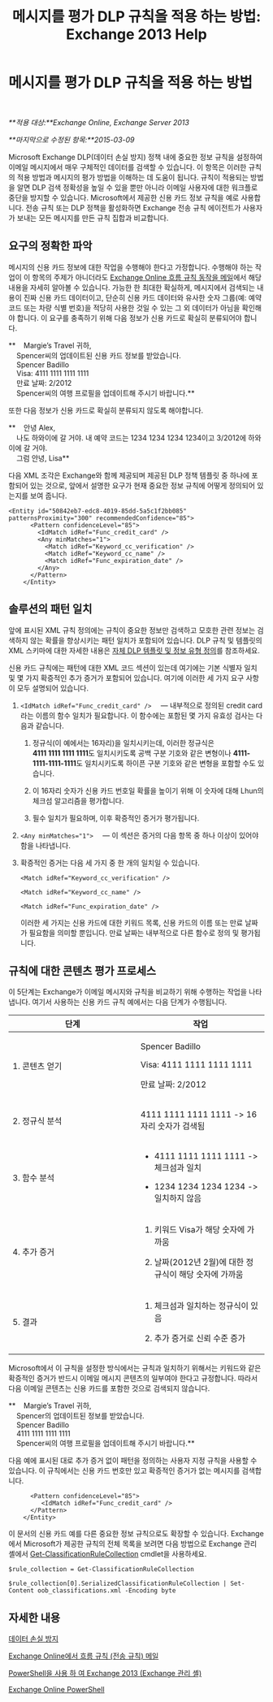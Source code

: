 ﻿---
title: '메시지를 평가 DLP 규칙을 적용 하는 방법: Exchange 2013 Help'
TOCTitle: 메시지를 평가 DLP 규칙을 적용 하는 방법
ms:assetid: 1ac77020-26ff-410c-ab09-4f28a99d67a1
ms:mtpsurl: https://technet.microsoft.com/ko-kr/library/Dn329050(v=EXCHG.150)
ms:contentKeyID: 56270201
ms.date: 05/22/2018
mtps_version: v=EXCHG.150
ms.translationtype: MT
---

# 메시지를 평가 DLP 규칙을 적용 하는 방법

 

_**적용 대상:**Exchange Online, Exchange Server 2013_

_**마지막으로 수정된 항목:**2015-03-09_

Microsoft Exchange DLP(데이터 손실 방지) 정책 내에 중요한 정보 규칙을 설정하여 이메일 메시지에서 매우 구체적인 데이터를 검색할 수 있습니다. 이 항목은 이러한 규칙의 적용 방법과 메시지의 평가 방법을 이해하는 데 도움이 됩니다. 규칙이 적용되는 방법을 알면 DLP 검색 정확성을 높일 수 있을 뿐만 아니라 이메일 사용자에 대한 워크플로 중단을 방지할 수 있습니다. Microsoft에서 제공한 신용 카드 정보 규칙을 예로 사용합니다. 전송 규칙 또는 DLP 정책을 활성화하면 Exchange 전송 규칙 에이전트가 사용자가 보내는 모든 메시지를 만든 규칙 집합과 비교합니다.

## 요구의 정확한 파악

메시지의 신용 카드 정보에 대한 작업을 수행해야 한다고 가정합니다. 수행해야 하는 작업이 이 항목의 주제가 아니더라도 [Exchange Online 흐름 규칙 동작을 메일](https://technet.microsoft.com/ko-kr/library/jj919237\(v=exchg.150\))에서 해당 내용을 자세히 알아볼 수 있습니다. 가능한 한 최대한 확실하게, 메시지에서 검색되는 내용이 진짜 신용 카드 데이터이고, 단순히 신용 카드 데이터와 유사한 숫자 그룹(예: 예약 코드 또는 차량 식별 번호)을 적당히 사용한 것일 수 있는 그 외 데이터가 아님을 확인해야 합니다. 이 요구를 충족하기 위해 다음 정보가 신용 카드로 확실히 분류되어야 합니다.

**    Margie’s Travel 귀하,  
    Spencer씨의 업데이트된 신용 카드 정보를 받았습니다.  
    Spencer Badillo  
    Visa: 4111 1111 1111 1111  
    만료 날짜: 2/2012  
    Spencer씨의 여행 프로필을 업데이트해 주시기 바랍니다.**

또한 다음 정보가 신용 카드로 확실히 분류되지 않도록 해야합니다.

**    안녕 Alex,  
    나도 하와이에 갈 거야. 내 예약 코드는 1234 1234 1234 1234이고 3/2012에 하와이에 갈 거야.  
    그럼 안녕, Lisa**

다음 XML 조각은 Exchange와 함께 제공되며 제공된 DLP 정책 템플릿 중 하나에 포함되어 있는 것으로, 앞에서 설명한 요구가 현재 중요한 정보 규칙에 어떻게 정의되어 있는지를 보여 줍니다.

    <Entity id="50842eb7-edc8-4019-85dd-5a5c1f2bb085" patternsProximity="300" recommendedConfidence="85">
          <Pattern confidenceLevel="85">
            <IdMatch idRef="Func_credit_card" />
            <Any minMatches="1">
              <Match idRef="Keyword_cc_verification" />
              <Match idRef="Keyword_cc_name" />
              <Match idRef="Func_expiration_date" />
            </Any>
          </Pattern>
        </Entity>

## 솔루션의 패턴 일치

앞에 표시된 XML 규칙 정의에는 규칙이 중요한 정보만 검색하고 모호한 관련 정보는 검색하지 않는 확률을 향상시키는 패턴 일치가 포함되어 있습니다. DLP 규칙 및 템플릿의 XML 스키마에 대한 자세한 내용은 [자체 DLP 템플릿 및 정보 유형 정의](define-your-own-dlp-templates-and-information-types-exchange-2013-help.md)를 참조하세요.

신용 카드 규칙에는 패턴에 대한 XML 코드 섹션이 있는데 여기에는 기본 식별자 일치 및 몇 가지 확증적인 추가 증거가 포함되어 있습니다. 여기에 이러한 세 가지 요구 사항이 모두 설명되어 있습니다.

1.  `<IdMatch idRef="Func_credit_card" />  ` — 내부적으로 정의된 credit card라는 이름의 함수 일치가 필요합니다. 이 함수에는 포함된 몇 가지 유효성 검사는 다음과 같습니다.
    
    1.  정규식(이 예에서는 16자리)을 일치시키는데, 이러한 정규식은 **4111 1111 1111 1111**도 일치시키도록 공백 구분 기호와 같은 변형이나 **4111-1111-1111-1111**도 일치시키도록 하이픈 구분 기호와 같은 변형을 포함할 수도 있습니다.
    
    2.  이 16자리 숫자가 신용 카드 번호일 확률을 높이기 위해 이 숫자에 대해 Lhun의 체크섬 알고리즘을 평가합니다.
    
    3.  필수 일치가 필요하며, 이후 확증적인 증거가 평가됩니다.

2.  `<Any minMatches="1">  ` — 이 섹션은 증거의 다음 항목 중 하나 이상이 있어야 함을 나타냅니다.

3.  확증적인 증거는 다음 세 가지 중 한 개의 일치일 수 있습니다.
    
    `<Match idRef="Keyword_cc_verification" />`
    
    `<Match idRef="Keyword_cc_name" />`
    
    `<Match idRef="Func_expiration_date" />`
    
    이러한 세 가지는 신용 카드에 대한 키워드 목록, 신용 카드의 이름 또는 만료 날짜가 필요함을 의미할 뿐입니다. 만료 날짜는 내부적으로 다른 함수로 정의 및 평가됩니다.

## 규칙에 대한 콘텐츠 평가 프로세스

이 5단계는 Exchange가 이메일 메시지와 규칙을 비교하기 위해 수행하는 작업을 나타냅니다. 여기서 사용하는 신용 카드 규칙 예에서는 다음 단계가 수행됩니다.


<table>
<colgroup>
<col style="width: 50%" />
<col style="width: 50%" />
</colgroup>
<thead>
<tr class="header">
<th>단계</th>
<th>작업</th>
</tr>
</thead>
<tbody>
<tr class="odd">
<td><p>1. 콘텐츠 얻기</p></td>
<td><p>Spencer Badillo</p>
<p>Visa: 4111 1111 1111 1111</p>
<p>만료 날짜: 2/2012</p></td>
</tr>
<tr class="even">
<td><p>2. 정규식 분석</p></td>
<td><p>4111 1111 1111 1111 -&gt; 16자리 숫자가 검색됨</p></td>
</tr>
<tr class="odd">
<td><p>3. 함수 분석</p></td>
<td><ul>
<li><p>4111 1111 1111 1111 -&gt; 체크섬과 일치</p></li>
<li><p>1234 1234 1234 1234 -&gt; 일치하지 않음</p></li>
</ul></td>
</tr>
<tr class="even">
<td><p>4. 추가 증거</p></td>
<td><ol>
<li><p>키워드 Visa가 해당 숫자에 가까움</p></li>
<li><p>날짜(2012년 2월)에 대한 정규식이 해당 숫자에 가까움</p></li>
</ol></td>
</tr>
<tr class="odd">
<td><p>5. 결과</p></td>
<td><ol>
<li><p>체크섬과 일치하는 정규식이 있음</p></li>
<li><p>추가 증거로 신뢰 수준 증가</p></li>
</ol>
<p></p></td>
</tr>
</tbody>
</table>


Microsoft에서 이 규칙을 설정한 방식에서는 규칙과 일치하기 위해서는 키워드와 같은 확증적인 증거가 반드시 이메일 메시지 콘텐츠의 일부여야 한다고 규정합니다. 따라서 다음 이메일 콘텐츠는 신용 카드를 포함한 것으로 검색되지 않습니다.

**    Margie’s Travel 귀하,  
    Spencer의 업데이트된 정보를 받았습니다.  
    Spencer Badillo  
    4111 1111 1111 1111  
    Spencer씨의 여행 프로필을 업데이트해 주시기 바랍니다.**

다음 예에 표시된 대로 추가 증거 없이 패턴을 정의하는 사용자 지정 규칙을 사용할 수 있습니다. 이 규칙에서는 신용 카드 번호만 있고 확증적인 증거가 없는 메시지를 검색합니다.

``` 
      <Pattern confidenceLevel="85">
         <IdMatch idRef="Func_credit_card" />
      </Pattern>
    </Entity>
```

이 문서의 신용 카드 예를 다른 중요한 정보 규칙으로도 확장할 수 있습니다. Exchange에서 Microsoft가 제공한 규칙의 전체 목록을 보려면 다음 방법으로 Exchange 관리 셸에서 [Get-ClassificationRuleCollection](https://technet.microsoft.com/ko-kr/library/jj218696\(v=exchg.150\)) cmdlet을 사용하세요.

    $rule_collection = Get-ClassificationRuleCollection

    $rule_collection[0].SerializedClassificationRuleCollection | Set-Content oob_classifications.xml -Encoding byte

## 자세한 내용

[데이터 손실 방지](technical-overview-of-dlp-data-loss-prevention-in-exchange.md)

[Exchange Online에서 흐름 규칙 (전송 규칙) 메일](https://technet.microsoft.com/ko-kr/library/jj919238\(v=exchg.150\))

[PowerShell을 사용 하 여 Exchange 2013 (Exchange 관리 셸)](https://technet.microsoft.com/ko-kr/library/bb123778\(v=exchg.150\))

[Exchange Online PowerShell](https://technet.microsoft.com/ko-kr/library/jj200677\(v=exchg.150\))

